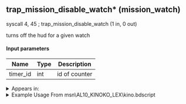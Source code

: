 ## trap_mission_disable_watch* (mission_watch)

syscall 4, 45 ; trap_mission_disable_watch (1 in, 0 out)

turns off the hud for a given watch

#### Input parameters
| Name | Type | Description
|------|------|------------
| timer_id   | int   | id of counter




<details>
	<summary>Appears in:</summary>
| filename | Entity (obj)
|----------|-------------
| msn\AL10_KINOKO_LEX\kino.bdscript       |           
| msn\CA02_SKATE_01\ca02.bdscript       |           
| msn\CA13_KINOKO_LUX\kino.bdscript       |           
| msn\HE17_KINOKO_ZEX\kino.bdscript       |           
| msn\PO09_MS401_FREE\po09.bdscript       |           
| msn\TT06_BAGGAGE_02\tt06.bdscript       |           
| msn\TT06_LETTER_02\tt06.bdscript       |           
| msn\TT07_POSTER_02\tt07.bdscript       |           
| msn\TT07_WORM_02\tt07.bdscript       |           
| msn\TT36_KINOKO_SAI\kino.bdscript       |           
| msn\WI02_KINOKO_MAR\kino.bdscript       |           

</details>

<details>
	<summary>Example Usage From msn\AL10_KINOKO_LEX\kino.bdscript</summary>
L159:
 popToSp 4
 popToSp 8
 popToSp 12
 popToSp 0
 pushFromFSp 12
 syscall 4, 38 ; trap_score_get (1 in, 1 out)
 popToSpVal 8
 pushFromFSpVal 8
 pushImm 1
 pushImm 0
 syscall 4, 37 ; trap_score_update (3 in, 1 out)
 drop 
 pushFromFSp 8
 popToSpVal 0
 pushFromFSp 4
 popToSpVal 4
 pushFromFSpVal 8
 syscall 4, 35 ; trap_score_type (1 in, 1 out)
 pushImm 4
 sub 
 neqz 
 jz L209
 pushFromFSpVal 4
 syscall 4, 45 ; trap_mission_disable_watch (1 in, 0 out)
 jmp L219
</details>

